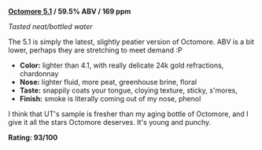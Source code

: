 **[Octomore 5.1](http://www.bruichladdich.com/the-whisky/peated-whisky/octomore/octomore-5-1-169-ppm-whisky) / 59.5% ABV / 169 ppm**

*Tasted neat/bottled water*

The 5.1 is simply the latest, slightly peatier version of Octomore.  ABV is a bit lower, perhaps they are stretching to meet demand :P

* **Color:** lighter than 4.1, with really delicate 24k gold refractions, chardonnay
* **Nose:** lighter fluid, more peat, greenhouse brine, floral
* **Taste:** snappily coats your tongue, cloying texture, sticky, s'mores, 
* **Finish:** smoke is literally coming out of my nose, phenol

I think that UT's sample is fresher than my aging bottle of Octomore, and I give it all the stars Octomore deserves.  It's young and punchy.

**Rating: 93/100**
